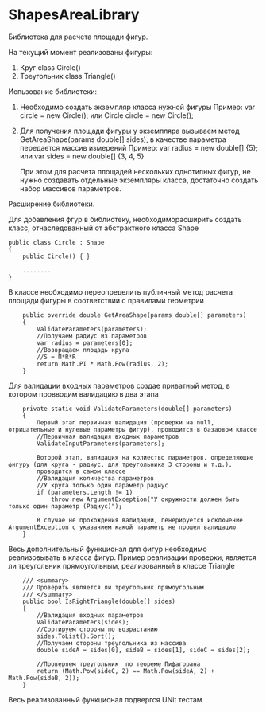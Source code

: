 # ShapesAreaLibrary
Библиотека для расчета площади фигур.

На текущий момент реализованы фигуры:
1. Круг class Circle()
2. Треугольник class Triangle()

Испьзование библиотеки:
1. Необходимо создать экземпляр класса нужной фигуры
   Пример:
   var circle = new Circle();
   или
   Circle circle = new Circle();

2. Для получения площади фигуры у экземпляра вызываем метод GetAreaShape(params double[] sides), в качестве параметра передается массив измерений
   Пример:
   var radius = new double[] {5};
   или
   var sides = new double[] {3, 4, 5}
   
   При этом для расчета площадей нескольких однотипных фигур, не нужно создавать отдельные экземпляры класса, достаточно создать набор массивов параметров.
   

Расширение библиотеки.

Для добавления фгур в библиотеку, необходиморасширить создать класс, отнаследованный от абстрактного класса Shape

    public class Circle : Shape
    {
        public Circle() { }

        ........
    }

В классе необходимо переопределить публичный метод расчета площади фигуры в соответствии с правилами геометрии

        public override double GetAreaShape(params double[] parameters)
        {
            ValidateParameters(parameters);
            //Получаем радиус из параметров
            var radius = parameters[0];
            //Возвращаем площадь круга
            //S = П*R*R
            return Math.PI * Math.Pow(radius, 2);
        }
        
Для валидации входных параметров создае приватный метод, в котором провводим валидацию в два этапа

        private static void ValidateParameters(double[] parameters)
        {
            Первый этап первичная валидация (проверки на null, отрицательные и нулевые параметры фигур), проводится в базаовом классе
            //Первичная валидация входных параметров
            ValidateInputParameters(parameters);
            
            Воторой этап, валидация на колиество параметров. определяющие фигуру (для круга - радиус, для треугольника 3 стороны и т.д.),
            проводится в самом классе
            //Валидация количества параметров
            //У круга только один параметр радиус
            if (parameters.Length != 1)
                throw new ArgumentException("У окружности должен быть только один параметр (Радиус)");
                
            В случае не прохождения валидации, генерируется исключение ArgumentException с указанием какой параметр не прошел валидацию
        }
            
Весь дополнительный функционал для фигур необходимо реализовывать в класса фигур.
Пример реализации проверки, является ли треугольник прямоугольным, реализованный в классе Triangle

        /// <summary>
        /// Проверить является ли треугольник прямоугольным
        /// </summary>
        public bool IsRightTriangle(double[] sides)
        {
            //Валидация входных параметров
            ValidateParameters(sides);
            //Сортируем стороны по возрастанию
            sides.ToList().Sort();
            //Получаем стороны треугольника из массива
            double sideA = sides[0], sideB = sides[1], sideC = sides[2];

            //Проверяем треугольник  по теореме Пифагорана
            return (Math.Pow(sideC, 2) == Math.Pow(sideA, 2) + Math.Pow(sideB, 2));
        }

Весь реализованный функционал подвергся UNit тестам
